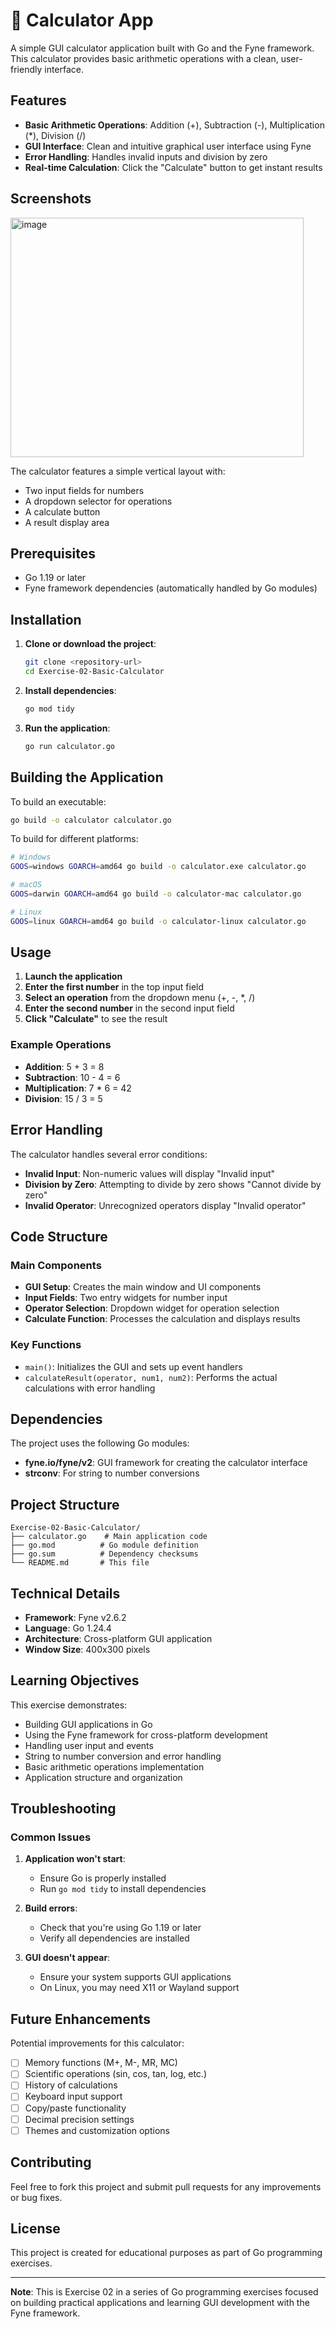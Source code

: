 # 🧮 Calculator App

A simple GUI calculator application built with Go and the Fyne framework. This calculator provides basic arithmetic operations with a clean, user-friendly interface.

## Features

- **Basic Arithmetic Operations**: Addition (+), Subtraction (-), Multiplication (*), Division (/)
- **GUI Interface**: Clean and intuitive graphical user interface using Fyne
- **Error Handling**: Handles invalid inputs and division by zero
- **Real-time Calculation**: Click the "Calculate" button to get instant results

## Screenshots
<img width="469" height="383" alt="image" src="https://github.com/user-attachments/assets/dac004ec-eb57-42c4-bfd8-f91db1f2f07f" />


The calculator features a simple vertical layout with:
- Two input fields for numbers
- A dropdown selector for operations
- A calculate button
- A result display area

## Prerequisites

- Go 1.19 or later
- Fyne framework dependencies (automatically handled by Go modules)

## Installation

1. **Clone or download the project**:
   ```bash
   git clone <repository-url>
   cd Exercise-02-Basic-Calculator
   ```

2. **Install dependencies**:
   ```bash
   go mod tidy
   ```

3. **Run the application**:
   ```bash
   go run calculator.go
   ```

## Building the Application

To build an executable:

```bash
go build -o calculator calculator.go
```

To build for different platforms:

```bash
# Windows
GOOS=windows GOARCH=amd64 go build -o calculator.exe calculator.go

# macOS
GOOS=darwin GOARCH=amd64 go build -o calculator-mac calculator.go

# Linux
GOOS=linux GOARCH=amd64 go build -o calculator-linux calculator.go
```

## Usage

1. **Launch the application**
2. **Enter the first number** in the top input field
3. **Select an operation** from the dropdown menu (+, -, *, /)
4. **Enter the second number** in the second input field
5. **Click "Calculate"** to see the result

### Example Operations

- **Addition**: 5 + 3 = 8
- **Subtraction**: 10 - 4 = 6
- **Multiplication**: 7 * 6 = 42
- **Division**: 15 / 3 = 5

## Error Handling

The calculator handles several error conditions:

- **Invalid Input**: Non-numeric values will display "Invalid input"
- **Division by Zero**: Attempting to divide by zero shows "Cannot divide by zero"
- **Invalid Operator**: Unrecognized operators display "Invalid operator"

## Code Structure

### Main Components

- **GUI Setup**: Creates the main window and UI components
- **Input Fields**: Two entry widgets for number input
- **Operator Selection**: Dropdown widget for operation selection
- **Calculate Function**: Processes the calculation and displays results

### Key Functions

- `main()`: Initializes the GUI and sets up event handlers
- `calculateResult(operator, num1, num2)`: Performs the actual calculations with error handling

## Dependencies

The project uses the following Go modules:

- **fyne.io/fyne/v2**: GUI framework for creating the calculator interface
- **strconv**: For string to number conversions

## Project Structure

```
Exercise-02-Basic-Calculator/
├── calculator.go    # Main application code
├── go.mod          # Go module definition
├── go.sum          # Dependency checksums
└── README.md       # This file
```

## Technical Details

- **Framework**: Fyne v2.6.2
- **Language**: Go 1.24.4
- **Architecture**: Cross-platform GUI application
- **Window Size**: 400x300 pixels

## Learning Objectives

This exercise demonstrates:

- Building GUI applications in Go
- Using the Fyne framework for cross-platform development
- Handling user input and events
- String to number conversion and error handling
- Basic arithmetic operations implementation
- Application structure and organization

## Troubleshooting

### Common Issues

1. **Application won't start**:
   - Ensure Go is properly installed
   - Run `go mod tidy` to install dependencies

2. **Build errors**:
   - Check that you're using Go 1.19 or later
   - Verify all dependencies are installed

3. **GUI doesn't appear**:
   - Ensure your system supports GUI applications
   - On Linux, you may need X11 or Wayland support

## Future Enhancements

Potential improvements for this calculator:

- [ ] Memory functions (M+, M-, MR, MC)
- [ ] Scientific operations (sin, cos, tan, log, etc.)
- [ ] History of calculations
- [ ] Keyboard input support
- [ ] Copy/paste functionality
- [ ] Decimal precision settings
- [ ] Themes and customization options

## Contributing

Feel free to fork this project and submit pull requests for any improvements or bug fixes.

## License

This project is created for educational purposes as part of Go programming exercises.

---

**Note**: This is Exercise 02 in a series of Go programming exercises focused on building practical applications and learning GUI development with the Fyne framework.


